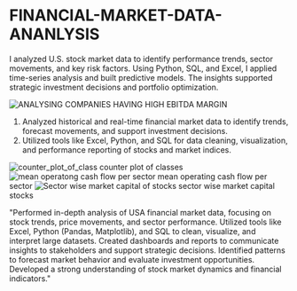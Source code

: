 # FINANCIAL-MARKET-DATA-ANANLYSIS
I analyzed U.S. stock market data to identify performance trends, sector movements, and key risk factors. Using Python, SQL, and Excel, I applied time-series analysis and built predictive models. The insights supported strategic investment decisions and portfolio optimization.

![ANALYSING COMPANIES HAVING HIGH EBITDA MARGIN](https://github.com/user-attachments/assets/963eb5c1-1c73-478b-9c82-dd0e8e0c88ac)
1. Analyzed historical and real-time financial market data to identify trends, forecast movements, and support investment decisions.
2. Utilized tools like Excel, Python, and SQL for data cleaning, visualization, and performance reporting of stocks and market indices.
   
 ![counter_plot_of_class](https://github.com/user-attachments/assets/6f344070-34ec-48b8-8f60-1c135ef6fe44)
 counter plot of classes
![mean operatong cash flow per sector](https://github.com/user-attachments/assets/da2ca5a5-136a-44d7-a515-e02e82302de2)
mean operating cash flow per sector
![Sector wise market capital of stocks](https://github.com/user-attachments/assets/0fb09d90-1b8e-40ab-9042-edeb30e372c2)
sector wise market capital stocks

"Performed in-depth analysis of USA financial market data, focusing on stock trends, price movements, and sector performance. Utilized tools like Excel, Python (Pandas, Matplotlib), and SQL to clean, visualize, and interpret large datasets. Created dashboards and reports to communicate insights to stakeholders and support strategic decisions. Identified patterns to forecast market behavior and evaluate investment opportunities. Developed a strong understanding of stock market dynamics and financial indicators."
